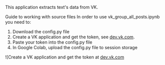 This application extracts text's data from VK. 

Guide to working with source files
In order to use vk_group_all_posts.ipynb you need to:
1. Download the config.py file
2. Create a VK application and get the token, see [dev.vk.com](https://dev.vk.com). 
3. Paste your token into the config.py file 
4. In Google Colab, upload the config.py file to session storage


![Create a VK application and get the token at [dev.vk.com](images/vk4developers_access_token_2024.png)



